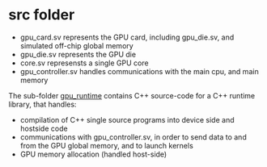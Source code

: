 # src folder

- gpu_card.sv represents the GPU card, including gpu_die.sv, and simulated off-chip global memory
- gpu_die.sv represents the GPU die
- core.sv represensts a single GPU core
- gpu_controller.sv handles communications with the main cpu, and main memory

The sub-folder [gpu_runtime](gpu_runtime) contains C++ source-code for a C++ runtime library, that handles:
- compilation of C++ single source programs into device side and hostside code
- communications with gpu_controller.sv, in order to send data to and from the GPU global memory, and to launch kernels
- GPU memory allocation (handled host-side)
